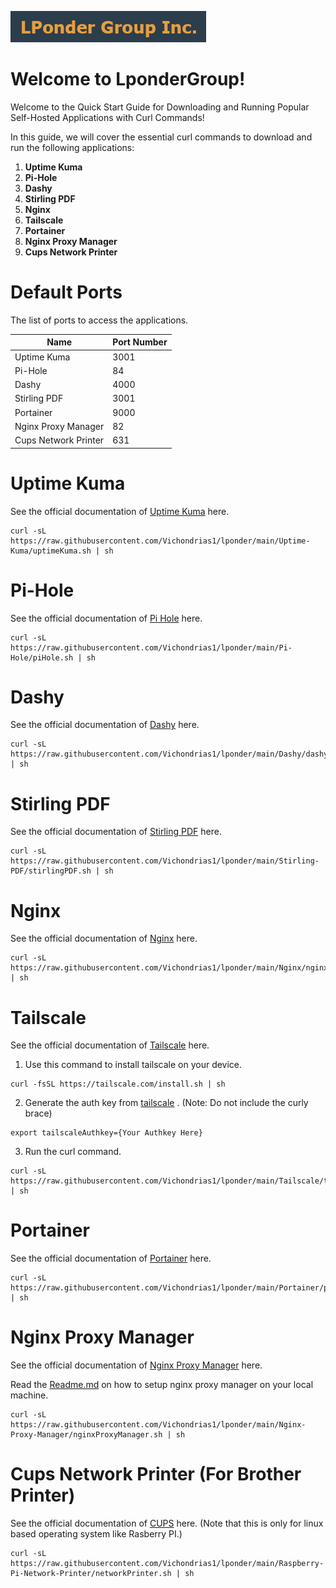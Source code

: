  ![LponderGroup](logo/logo.png)
# Welcome to LponderGroup!

Welcome to the Quick Start Guide for Downloading and Running Popular Self-Hosted Applications with Curl Commands!

In this guide, we will cover the essential curl commands to download and run the following applications:

1.  **Uptime Kuma**
2.  **Pi-Hole**
3.  **Dashy**
4.  **Stirling PDF**
5.  **Nginx**
6.  **Tailscale**
7.  **Portainer**
8.  **Nginx Proxy Manager**
9.  **Cups Network Printer**

# Default Ports
The list of ports to access the applications.

|Name|Port Number  |
|--|--|
|Uptime Kuma  | 3001 |
|Pi-Hole  | 84 |
|Dashy  | 4000 |
|Stirling PDF  | 3001 |
|Portainer  | 9000|
|Nginx Proxy Manager  | 82|
|Cups Network Printer  | 631|

# Uptime Kuma
See the official documentation of <a href="https://github.com/louislam/uptime-kuma" target="_blank">Uptime Kuma</a> here.

    curl -sL https://raw.githubusercontent.com/Vichondrias1/lponder/main/Uptime-Kuma/uptimeKuma.sh | sh

# Pi-Hole
See the official documentation of <a href="https://docs.pi-hole.net/" target="_blank">Pi Hole</a> here.

    curl -sL https://raw.githubusercontent.com/Vichondrias1/lponder/main/Pi-Hole/piHole.sh | sh

# Dashy
See the official documentation of <a href="https://dashy.to/docs/" target="_blank">Dashy</a> here.

    curl -sL https://raw.githubusercontent.com/Vichondrias1/lponder/main/Dashy/dashy.sh | sh

# Stirling PDF
See the official documentation of <a href="https://stirlingtools.com/docs/Overview/What%20is%20Stirling-PDF" target="_blank">Stirling PDF</a> here.

    curl -sL https://raw.githubusercontent.com/Vichondrias1/lponder/main/Stirling-PDF/stirlingPDF.sh | sh

# Nginx
See the official documentation of <a href="https://nginx.org/en/docs/" target="_blank">Nginx</a> here.

    curl -sL https://raw.githubusercontent.com/Vichondrias1/lponder/main/Nginx/nginx.sh | sh

# Tailscale
See the official documentation of <a href="https://tailscale.com/kb" target="_blank">Tailscale</a> here.

  1. Use this command to install tailscale on your device.

    curl -fsSL https://tailscale.com/install.sh | sh

  2. Generate the auth key from [tailscale](https://login.tailscale.com/admin/settings/keys) . (Note: Do not include the curly brace)

    export tailscaleAuthkey={Your Authkey Here}

  3. Run the curl command.

    curl -sL https://raw.githubusercontent.com/Vichondrias1/lponder/main/Tailscale/tailscale.sh | sh  

# Portainer
See the official documentation of <a href="https://docs.portainer.io/" target="_blank">Portainer</a> here.

    curl -sL https://raw.githubusercontent.com/Vichondrias1/lponder/main/Portainer/portainer.sh | sh

# Nginx Proxy Manager
See the official documentation of <a href="https://nginxproxymanager.com/guide/" target="_blank">Nginx Proxy Manager</a> here. 

Read the <a href="/Nginx-Proxy-Manager/README.md">Readme.md</a> on how to setup nginx proxy manager on your local machine.

    curl -sL https://raw.githubusercontent.com/Vichondrias1/lponder/main/Nginx-Proxy-Manager/nginxProxyManager.sh | sh

# Cups Network Printer (For Brother Printer)
See the official documentation of <a href="https://www.cups.org/documentation" target="_blank">CUPS</a> here.  (Note that this is only for linux based operating system like Rasberry PI.)


    curl -sL https://raw.githubusercontent.com/Vichondrias1/lponder/main/Raspberry-Pi-Network-Printer/networkPrinter.sh | sh    



